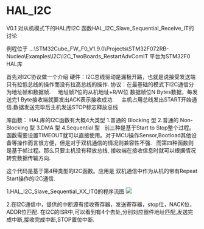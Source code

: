 # HAL_I2C
V0.1 对从机模式下的HAL库I2C 函数HAL_I2C_Slave_Sequential_Receive_IT的讨论

例程位于 ...\STM32Cube_FW_F0_V1.9.0\Projects\STM32F072RB-Nucleo\Examples\I2C\I2C_TwoBoards_RestartAdvComIT
平台为STM32F0 HAL库

首先对I2C协议做一个介绍
硬件：I2C总线驱动是漏极开路，也就是说接受发送端只有拉低总线的操作而没有拉高总线的操作.
协议：在最基础的模式下I2C通信分为地址帧和数据帧.
      地址帧7位的从机地址+R/W位 数据帧位N Bytes数据，每发送完1 Byte接收端就要发出ACK表示接收成功.
      主机占用总线发出START开始通信.数据发送完毕后主机发送STOP标志释放总线

库函数：
  HAL库的I2C函数有大概4大类型
    1.普通的 Blocking 型
    2.普通的 Non-Blocking 型
    3.DMA 型
    4.Sequential 型
    前三种是基于Start to Stop整个过程。函数需要设置TIMEOUT就可以直接使用。对于MCU操作Sensor,Bootload其他设备等操作而言很方便，但是对于双机通信的情况则兼容性不强.
    而第四种函数则是基于帧过程。那么只要主机没有释放总线, 接收端在接收信息时就可以根据情况转变数据传输方向.
  
  
这个代码是基于第4种类型的I2C函数。应用是 双机通信中作为从机的带有Repeat Start操作的I2C通信.

1.HAL_I2C_Slave_Sequential_XX_IT()的程序流图
![](https://github.com/stonechenSJ/HAL_I2C/blob/master/HAL_I2C%20structure.png)

2.在I2C通信中，提供的中断源有接收寄存器，发送寄存器，stop位，NACK位，ADDR位匹配.
 在I2C的ISR中,可以看到有4个去处,分别对应器件地址匹配,发送完成中断,接收完成中断,STOP置位中断.

